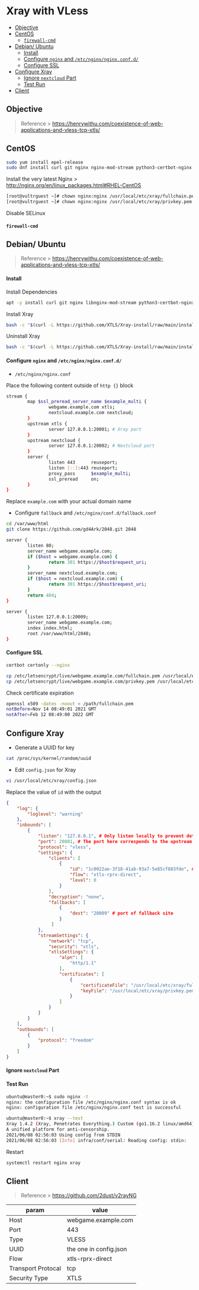# Xray with VLess

<!-- @import "[TOC]" {cmd="toc" depthFrom=2 depthTo=4 orderedList=false} -->
<!-- code_chunk_output -->

- [Objective](#objective)
- [CentOS](#centos)
    - [`firewall-cmd`](#firewall-cmd)
- [Debian/ Ubuntu](#debian-ubuntu)
    - [Install](#install)
    - [Configure `nginx` and `/etc/nginx/nginx.conf.d/`](#configure-nginx-and-etcnginxnginxconfd)
    - [Configure SSL](#configure-ssl)
- [Configure Xray](#configure-xray)
    - [Ignore `nextcloud` Part](#ignore-nextcloud-part)
    - [Test Run](#test-run)
- [Client](#client)

<!-- /code_chunk_output -->

## Objective

> Reference > https://henrywithu.com/coexistence-of-web-applications-and-vless-tcp-xtls/

## CentOS

```sh
sudo yum install epel-release
sudo dnf install curl git nginx nginx-mod-stream python3-certbot-nginx
```

Install the very latest Nginx > http://nginx.org/en/linux_packages.html#RHEL-CentOS

```sh
[root@vultrguest ~]# chown nginx:nginx /usr/local/etc/xray/fullchain.pem
[root@vultrguest ~]# chown nginx:nginx /usr/local/etc/xray/privkey.pem
```

Disable SELinux

#### `firewall-cmd`

## Debian/ Ubuntu

> Reference > https://henrywithu.com/coexistence-of-web-applications-and-vless-tcp-xtls/

#### Install

Install Dependencies

```sh
apt -y install curl git nginx libnginx-mod-stream python3-certbot-nginx
```

Install Xray

```sh
bash -c "$(curl -L https://github.com/XTLS/Xray-install/raw/main/install-release.sh)" @ install
```

Uninstall Xray

```sh
bash -c "$(curl -L https://github.com/XTLS/Xray-install/raw/main/install-release.sh)" @ remove
```

#### Configure `nginx` and `/etc/nginx/nginx.conf.d/`

- `/etc/nginx/nginx.conf`

Place the following content outside of `http {}` block

```sh
stream {
        map $ssl_preread_server_name $example_multi {
                webgame.example.com xtls;
                nextcloud.example.com nextcloud;
        }
        upstream xtls {
                server 127.0.0.1:20001; # Xray port
        }
        upstream nextcloud {
                server 127.0.0.1:20002; # Nextcloud port
        }
        server {
                listen 443      reuseport;
                listen [::]:443 reuseport;
                proxy_pass      $example_multi;
                ssl_preread     on;
        }
}
```

Replace `example.com` with your actual domain name

- Configure `fallback` and `/etc/nginx/conf.d/fallback.conf`

```sh
cd /var/www/html
git clone https://github.com/gd4Ark/2048.git 2048
```

```sh
server {
        listen 80;
        server_name webgame.example.com;
        if ($host = webgame.example.com) {
                return 301 https://$host$request_uri;
        }
        server_name nextcloud.example.com;
        if ($host = nextcloud.example.com) {
                return 301 https://$host$request_uri;
        }
        return 404;
}

server {
        listen 127.0.0.1:20009;
        server_name webgame.example.com;
        index index.html;
        root /var/www/html/2048;
}
```

#### Configure SSL

```sh
certbot certonly --nginx

cp /etc/letsencrypt/live/webgame.example.com/fullchain.pem /usr/local/etc/xray/fullchain.pem
cp /etc/letsencrypt/live/webgame.example.com/privkey.pem /usr/local/etc/xray/privkey.pem
```

Check certificate expiration

```sh
openssl x509 -dates -noout < /path/fullchain.pem
notBefore=Nov 14 08:49:01 2021 GMT
notAfter=Feb 12 08:49:00 2022 GMT
```

## Configure Xray

- Generate a UUID for key

```sh
cat /proc/sys/kernel/random/uuid
```

- Edit `config.json` for Xray

```sh
vi /usr/local/etc/xray/config.json
```

Replace the value of `id` with the output

```json
{
    "log": {
        "loglevel": "warning"
    },
    "inbounds": [
        {
            "listen": "127.0.0.1", # Only listen locally to prevent detection of the following port 20001
            "port": 20001, # The port here corresponds to the upstream port in Nginx
            "protocol": "vless",
            "settings": {
                "clients": [
                    {
                        "id": "1c0022ae-3f18-41ab-93a7-5e85cf883fde", # fill in your UUID
                        "flow": "xtls-rprx-direct",
                        "level": 0
                    }
                ],
                "decryption": "none",
                "fallbacks": [
                    {
                        "dest": "20009" # port of fallback site
                    }
                 ]
            },
            "streamSettings": {
                "network": "tcp",
                "security": "xtls",
                "xtlsSettings": {
                    "alpn": [
                        "http/1.1"
                    ],
                    "certificates": [
                        {
                            "certificateFile": "/usr/local/etc/xray/fullchain.pem", # your domain cert, absolute path
                            "keyFile": "/usr/local/etc/xray/privkey.pem" # your private key, absolute path
                        }
                    ]
                }
            }
        }
    ],
    "outbounds": [
        {
            "protocol": "freedom"
        }
    ]
}
```

#### Ignore `nextcloud` Part

#### Test Run

```sh
ubuntu@master0:~$ sudo nginx -t
nginx: the configuration file /etc/nginx/nginx.conf syntax is ok
nginx: configuration file /etc/nginx/nginx.conf test is successful

ubuntu@master0:~$ xray --test
Xray 1.4.2 (Xray, Penetrates Everything.) Custom (go1.16.2 linux/amd64)
A unified platform for anti-censorship.
2021/06/08 02:56:03 Using config from STDIN
2021/06/08 02:56:03 [Info] infra/conf/serial: Reading config: stdin:
```

Restart

```sh
systemctl restart nginx xray
```


## Client

> Reference > https://github.com/2dust/v2rayNG

param | value
-- | --
Host | webgame.example.com
Port | 443
Type | VLESS
UUID | the one in config.json
Flow | xtls-rprx-direct
Transport Protocal | tcp
Security Type | XTLS
